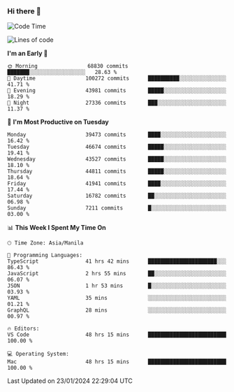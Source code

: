 ### Hi there 👋

<!--START_SECTION:waka-->
![Code Time](http://img.shields.io/badge/Code%20Time-4%2C779%20hrs%2050%20mins-blue)

![Lines of code](https://img.shields.io/badge/From%20Hello%20World%20I%27ve%20Written-109.0%20million%20lines%20of%20code-blue)

**I'm an Early 🐤** 

```text
🌞 Morning                68830 commits       ███████░░░░░░░░░░░░░░░░░░   28.63 % 
🌆 Daytime                100272 commits      ██████████░░░░░░░░░░░░░░░   41.71 % 
🌃 Evening                43981 commits       █████░░░░░░░░░░░░░░░░░░░░   18.29 % 
🌙 Night                  27336 commits       ███░░░░░░░░░░░░░░░░░░░░░░   11.37 % 
```
📅 **I'm Most Productive on Tuesday** 

```text
Monday                   39473 commits       ████░░░░░░░░░░░░░░░░░░░░░   16.42 % 
Tuesday                  46674 commits       █████░░░░░░░░░░░░░░░░░░░░   19.41 % 
Wednesday                43527 commits       █████░░░░░░░░░░░░░░░░░░░░   18.10 % 
Thursday                 44811 commits       █████░░░░░░░░░░░░░░░░░░░░   18.64 % 
Friday                   41941 commits       ████░░░░░░░░░░░░░░░░░░░░░   17.44 % 
Saturday                 16782 commits       ██░░░░░░░░░░░░░░░░░░░░░░░   06.98 % 
Sunday                   7211 commits        █░░░░░░░░░░░░░░░░░░░░░░░░   03.00 % 
```


📊 **This Week I Spent My Time On** 

```text
🕑︎ Time Zone: Asia/Manila

💬 Programming Languages: 
TypeScript               41 hrs 42 mins      ██████████████████████░░░   86.43 % 
JavaScript               2 hrs 55 mins       ██░░░░░░░░░░░░░░░░░░░░░░░   06.07 % 
JSON                     1 hr 53 mins        █░░░░░░░░░░░░░░░░░░░░░░░░   03.93 % 
YAML                     35 mins             ░░░░░░░░░░░░░░░░░░░░░░░░░   01.21 % 
GraphQL                  28 mins             ░░░░░░░░░░░░░░░░░░░░░░░░░   00.97 % 

🔥 Editors: 
VS Code                  48 hrs 15 mins      █████████████████████████   100.00 % 

💻 Operating System: 
Mac                      48 hrs 15 mins      █████████████████████████   100.00 % 
```


 Last Updated on 23/01/2024 22:29:04 UTC
<!--END_SECTION:waka-->


<!--
**rad182/rad182** is a ✨ _special_ ✨ repository because its `README.md` (this file) appears on your GitHub profile.

Here are some ideas to get you started:

- 🔭 I’m currently working on ...
- 🌱 I’m currently learning ...
- 👯 I’m looking to collaborate on ...
- 🤔 I’m looking for help with ...
- 💬 Ask me about ...
- 📫 How to reach me: ...
- 😄 Pronouns: ...
- ⚡ Fun fact: ...
-->
